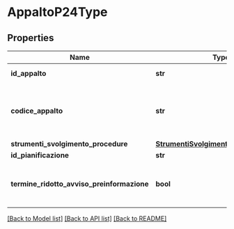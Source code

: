 # AppaltoP24Type

## Properties
Name | Type | Description | Notes
------------ | ------------- | ------------- | -------------
**id_appalto** | **str** | Codice univoco dell&#x27;appalto | [optional] 
**codice_appalto** | **str** | Identificativo univoco dell&#x27;appalto definito dalla Stazione Appaltante | 
**strumenti_svolgimento_procedure** | [**StrumentiSvolgimentoProcedureEnum**](StrumentiSvolgimentoProcedureEnum.md) |  | [optional] 
**id_pianificazione** | **str** | ID pianificazione | [optional] 
**termine_ridotto_avviso_preinformazione** | **bool** | E&#x27; stato utilizzato un termine ridotto con avviso di preinformazione? | [optional] 

[[Back to Model list]](../README.md#documentation-for-models) [[Back to API list]](../README.md#documentation-for-api-endpoints) [[Back to README]](../README.md)

